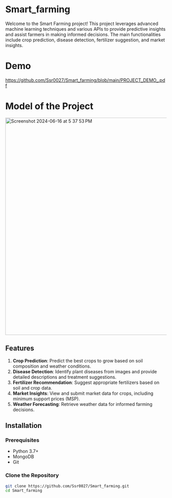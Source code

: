 # Smart_farming
Welcome to the Smart Farming project! This project leverages advanced machine learning techniques and various APIs to provide predictive insights and assist farmers in making informed decisions. The main functionalities include crop prediction, disease detection, fertilizer suggestion, and market insights.
# Demo 
https://github.com/Ssr0027/Smart_farming/blob/main/PROJECT_DEMO_.pdf
# Model of the Project
<img width="680" alt="Screenshot 2024-06-16 at 5 37 53 PM" src="https://github.com/Ssr0027/Smart_farming/assets/115776598/d5b0187d-c474-41ae-b204-cf40cafd65dd">



## Features

1. **Crop Prediction**: Predict the best crops to grow based on soil composition and weather conditions.
2. **Disease Detection**: Identify plant diseases from images and provide detailed descriptions and treatment suggestions.
3. **Fertilizer Recommendation**: Suggest appropriate fertilizers based on soil and crop data.
4. **Market Insights**: View and submit market data for crops, including minimum support prices (MSP).
5. **Weather Forecasting**: Retrieve weather data for informed farming decisions.

## Installation

### Prerequisites

- Python 3.7+
- MongoDB
- Git

### Clone the Repository

```bash
git clone https://github.com/Ssr0027/Smart_farming.git
cd Smart_farming
